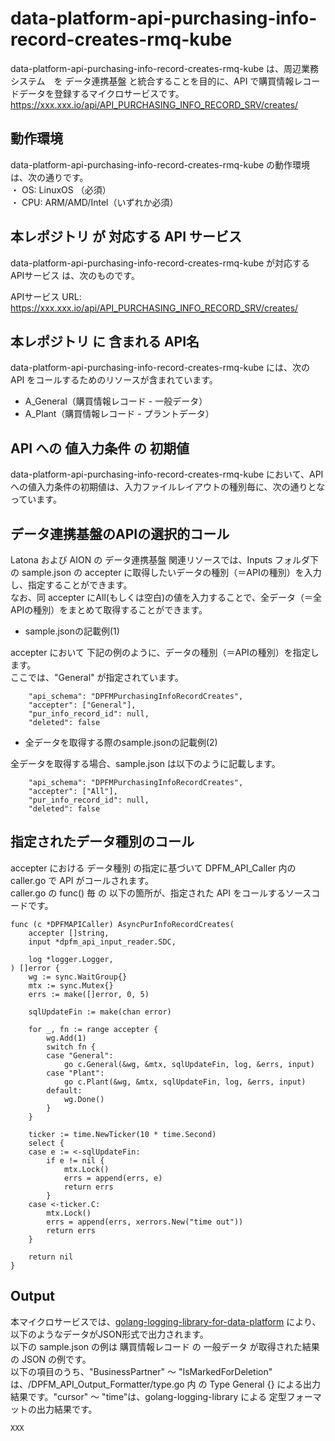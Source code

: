 # data-platform-api-purchasing-info-record-creates-rmq-kube

data-platform-api-purchasing-info-record-creates-rmq-kube は、周辺業務システム　を データ連携基盤 と統合することを目的に、API で購買情報レコードデータを登録するマイクロサービスです。  
https://xxx.xxx.io/api/API_PURCHASING_INFO_RECORD_SRV/creates/

## 動作環境

data-platform-api-purchasing-info-record-creates-rmq-kube の動作環境は、次の通りです。  
・ OS: LinuxOS （必須）  
・ CPU: ARM/AMD/Intel（いずれか必須）  


## 本レポジトリ が 対応する API サービス
data-platform-api-purchasing-info-record-creates-rmq-kube が対応する APIサービス は、次のものです。

APIサービス URL: https://xxx.xxx.io/api/API_PURCHASING_INFO_RECORD_SRV/creates/

## 本レポジトリ に 含まれる API名
data-platform-api-purchasing-info-record-creates-rmq-kube には、次の API をコールするためのリソースが含まれています。  

* A_General（購買情報レコード - 一般データ）
* A_Plant（購買情報レコード - プラントデータ）

## API への 値入力条件 の 初期値
data-platform-api-purchasing-info-record-creates-rmq-kube において、API への値入力条件の初期値は、入力ファイルレイアウトの種別毎に、次の通りとなっています。  

## データ連携基盤のAPIの選択的コール

Latona および AION の データ連携基盤 関連リソースでは、Inputs フォルダ下の sample.json の accepter に取得したいデータの種別（＝APIの種別）を入力し、指定することができます。  
なお、同 accepter にAll(もしくは空白)の値を入力することで、全データ（＝全APIの種別）をまとめて取得することができます。  

* sample.jsonの記載例(1)  

accepter において 下記の例のように、データの種別（＝APIの種別）を指定します。  
ここでは、"General" が指定されています。    
  
```
	"api_schema": "DPFMPurchasingInfoRecordCreates",
	"accepter": ["General"],
	"pur_info_record_id": null,
	"deleted": false
```
  
* 全データを取得する際のsample.jsonの記載例(2)  

全データを取得する場合、sample.json は以下のように記載します。  

```
	"api_schema": "DPFMPurchasingInfoRecordCreates",
	"accepter": ["All"],
	"pur_info_record_id": null,
	"deleted": false
```

## 指定されたデータ種別のコール

accepter における データ種別 の指定に基づいて DPFM_API_Caller 内の caller.go で API がコールされます。  
caller.go の func() 毎 の 以下の箇所が、指定された API をコールするソースコードです。  

```
func (c *DPFMAPICaller) AsyncPurInfoRecordCreates(
	accepter []string,
	input *dpfm_api_input_reader.SDC,

	log *logger.Logger,
) []error {
	wg := sync.WaitGroup{}
	mtx := sync.Mutex{}
	errs := make([]error, 0, 5)

	sqlUpdateFin := make(chan error)

	for _, fn := range accepter {
		wg.Add(1)
		switch fn {
		case "General":
			go c.General(&wg, &mtx, sqlUpdateFin, log, &errs, input)
		case "Plant":
			go c.Plant(&wg, &mtx, sqlUpdateFin, log, &errs, input)
		default:
			wg.Done()
		}
	}

	ticker := time.NewTicker(10 * time.Second)
	select {
	case e := <-sqlUpdateFin:
		if e != nil {
			mtx.Lock()
			errs = append(errs, e)
			return errs
		}
	case <-ticker.C:
		mtx.Lock()
		errs = append(errs, xerrors.New("time out"))
		return errs
	}

	return nil
}

```

## Output  
本マイクロサービスでは、[golang-logging-library-for-data-platform](https://github.com/latonaio/golang-logging-library-for-data-platform) により、以下のようなデータがJSON形式で出力されます。  
以下の sample.json の例は 購買情報レコード の 一般データ が取得された結果の JSON の例です。  
以下の項目のうち、"BusinessPartner" ～ "IsMarkedForDeletion" は、/DPFM_API_Output_Formatter/type.go 内 の Type General {} による出力結果です。"cursor" ～ "time"は、golang-logging-library による 定型フォーマットの出力結果です。  

```
XXX
```
